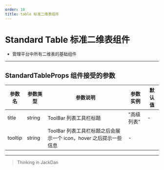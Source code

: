```yaml
---
order: 10
title: table 标准二维表组件
---
```


# Standard Table 标准二维表组件
- 管理平台中所有二维表的基础组件

------

## StandardTableProps 组件接受的参数

| 参数名 | 参数类型 | 参数说明 | 参数实例 |  默认值 |
| --- | --- | --- | --- | --- |
| title | string | ToolBar 列表工具栏标题 | "高级列表" | - |
| tooltip | string | ToolBar 列表工具栏标题之后会展示一个 icon，hover 之后提示一些信息 | - |


-----

> Thinking in JackDan
